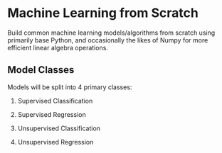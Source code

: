 # Machine Learning from Scratch

Build common machine learning models/algorithms from scratch using primarily base Python, and occasionally the likes of Numpy for more efficient linear algebra operations.

## Model Classes

Models will be split into 4 primary classes:

1) Supervised Classification

2) Supervised Regression

3) Unsupervised Classification

4) Unsupervised Regression    

